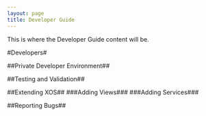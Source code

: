 ```yaml
---
layout: page
title: Developer Guide
---
```


<p class="message">
This is where the Developer Guide content will be.
</p>

#Developers#

##Private Developer Environment##

##Testing and Validation##

##Extending XOS##
###Adding Views###
###Adding Services###

##Reporting Bugs##

